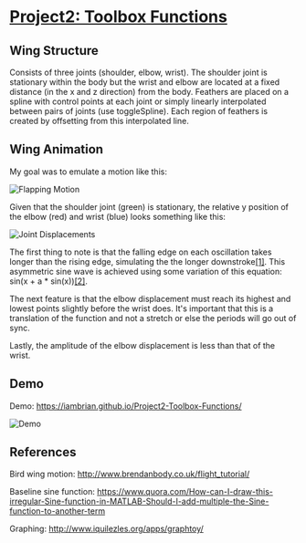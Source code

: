 # [Project2: Toolbox Functions](https://github.com/CIS700-Procedural-Graphics/Project2-Toolbox-Functions)

## Wing Structure
Consists of three joints (shoulder, elbow, wrist). The shoulder joint is stationary within the body but the wrist and elbow are located at a fixed distance (in the x and z direction) from the body. Feathers are placed on a spline with control points at each joint or simply linearly interpolated between pairs of joints (use toggleSpline). Each region of feathers is created by offsetting from this interpolated line.

## Wing Animation
My goal was to emulate a motion like this:

![Flapping Motion](https://i.imgur.com/F0Ms1qz.png)

Given that the shoulder joint (green) is stationary, the relative y position of the elbow (red) and wrist (blue) looks something like this:

![Joint Displacements](https://i.imgur.com/vb2zfz0.png)

The first thing to note is that the falling edge on each oscillation takes longer than the rising edge, simulating the the longer downstroke[\[1\]](http://www.brendanbody.co.uk/flight_tutorial/). This asymmetric sine wave is achieved using some variation of this equation: sin(x + a * sin(x))[\[2\]](https://www.quora.com/How-can-I-draw-this-irregular-Sine-function-in-MATLAB-Should-I-add-multiple-the-Sine-function-to-another-term).


The next feature is that the elbow displacement must reach its highest and lowest points slightly before the wrist does. It's important that this is a translation of the function and not a stretch or else the periods will go out of sync.

Lastly, the amplitude of the elbow displacement is less than that of the wrist.

## Demo
Demo: https://iambrian.github.io/Project2-Toolbox-Functions/

![Demo](https://i.imgur.com/VuYbEaP.gif)

## References
Bird wing motion: http://www.brendanbody.co.uk/flight_tutorial/

Baseline sine function: https://www.quora.com/How-can-I-draw-this-irregular-Sine-function-in-MATLAB-Should-I-add-multiple-the-Sine-function-to-another-term

Graphing: http://www.iquilezles.org/apps/graphtoy/
